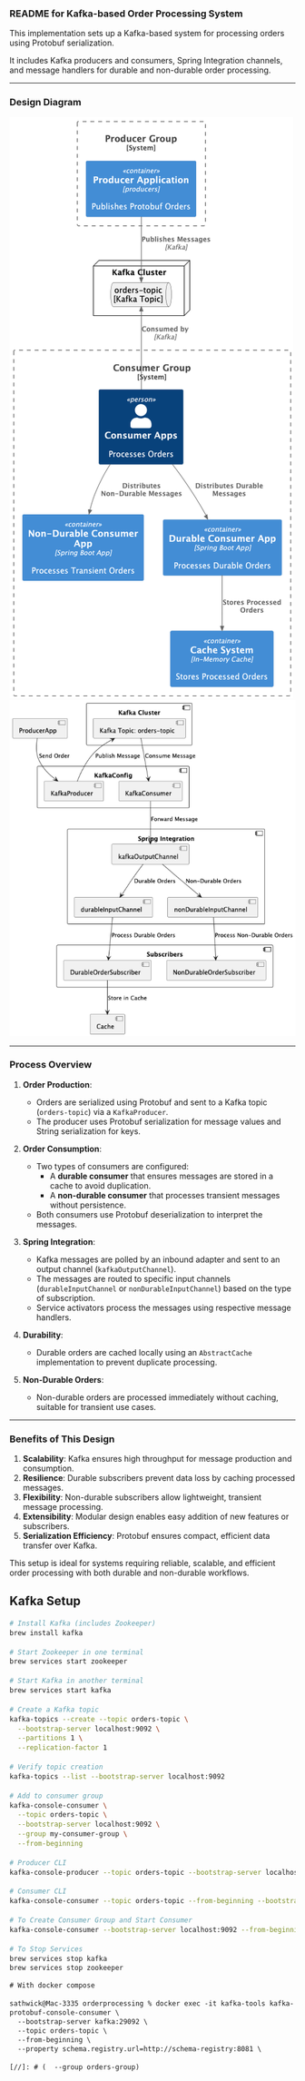 ### **README for Kafka-based Order Processing System**

This implementation sets up a Kafka-based system for processing orders using Protobuf serialization. 

It includes Kafka producers and consumers, Spring Integration channels, and message handlers for durable and non-durable order processing.

---

### **Design Diagram**

![C4 Design Diagram](./design_c4.png)
![Design Diagram](./design.png)

---

### **Process Overview**
1. **Order Production**:
    - Orders are serialized using Protobuf and sent to a Kafka topic (`orders-topic`) via a `KafkaProducer`.
    - The producer uses Protobuf serialization for message values and String serialization for keys.

2. **Order Consumption**:
    - Two types of consumers are configured:
        - A **durable consumer** that ensures messages are stored in a cache to avoid duplication.
        - A **non-durable consumer** that processes transient messages without persistence.
    - Both consumers use Protobuf deserialization to interpret the messages.

3. **Spring Integration**:
    - Kafka messages are polled by an inbound adapter and sent to an output channel (`kafkaOutputChannel`).
    - The messages are routed to specific input channels (`durableInputChannel` or `nonDurableInputChannel`) based on the type of subscription.
    - Service activators process the messages using respective message handlers.

4. **Durability**:
    - Durable orders are cached locally using an `AbstractCache` implementation to prevent duplicate processing.

5. **Non-Durable Orders**:
    - Non-durable orders are processed immediately without caching, suitable for transient use cases.

---

### **Benefits of This Design**
1. **Scalability**: Kafka ensures high throughput for message production and consumption.
2. **Resilience**: Durable subscribers prevent data loss by caching processed messages.
3. **Flexibility**: Non-durable subscribers allow lightweight, transient message processing.
4. **Extensibility**: Modular design enables easy addition of new features or subscribers.
5. **Serialization Efficiency**: Protobuf ensures compact, efficient data transfer over Kafka.

This setup is ideal for systems requiring reliable, scalable, and efficient order processing with both durable and non-durable workflows.

## Kafka Setup

```bash
# Install Kafka (includes Zookeeper)
brew install kafka

# Start Zookeeper in one terminal
brew services start zookeeper

# Start Kafka in another terminal
brew services start kafka

# Create a Kafka topic
kafka-topics --create --topic orders-topic \
  --bootstrap-server localhost:9092 \
  --partitions 1 \
  --replication-factor 1
  
# Verify topic creation
kafka-topics --list --bootstrap-server localhost:9092

# Add to consumer group
kafka-console-consumer \
  --topic orders-topic \
  --bootstrap-server localhost:9092 \
  --group my-consumer-group \
  --from-beginning

# Producer CLI
kafka-console-producer --topic orders-topic --bootstrap-server localhost:9092

# Consumer CLI
kafka-console-consumer --topic orders-topic --from-beginning --bootstrap-server localhost:9092

# To Create Consumer Group and Start Consumer
kafka-console-consumer --bootstrap-server localhost:9092 --from-beginning --group orders-group --topic orders-topic

# To Stop Services
brew services stop kafka
brew services stop zookeeper
```

```
# With docker compose

sathwick@Mac-3335 orderprocessing % docker exec -it kafka-tools kafka-protobuf-console-consumer \
  --bootstrap-server kafka:29092 \
  --topic orders-topic \
  --from-beginning \
  --property schema.registry.url=http://schema-registry:8081 \

[//]: # (  --group orders-group)

```